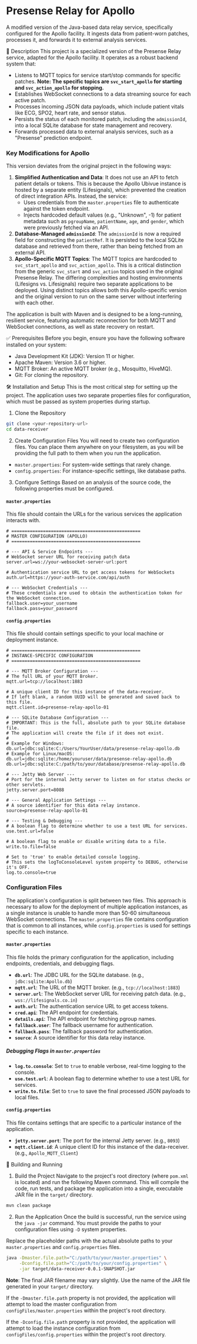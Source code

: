 # Presense Relay for Apollo

A modified version of the Java-based data relay service, specifically configured for the Apollo facility. It ingests data from patient-worn patches, processes it, and forwards it to external analysis services.

📖 Description
This project is a specialized version of the Presense Relay service, adapted for the Apollo facility. It operates as a robust backend system that:
- Listens to MQTT topics for service start/stop commands for specific patches. **Note: The specific topics are `svc_start_apollo` for starting and `svc_action_apollo` for stopping.**
- Establishes WebSocket connections to a data streaming source for each active patch.
- Processes incoming JSON data payloads, which include patient vitals like ECG, SPO2, heart rate, and sensor status.
- Persists the status of each monitored patch, including the `admissionId`, into a local SQLite database for state management and recovery.
- Forwards processed data to external analysis services, such as a "Presense" prediction endpoint.

### Key Modifications for Apollo
This version deviates from the original project in the following ways:
1.  **Simplified Authentication and Data**: It does not use an API to fetch patient details or tokens. This is because the Apollo Ubivue instance is hosted by a separate entity (Lifesignals), which prevented the creation of direct integration APIs. Instead, the service:
    *   Uses credentials from the `master.properties` file to authenticate against the token endpoint.
    *   Injects hardcoded default values (e.g., "Unknown", -1) for patient metadata such as `pgroupName`, `patientName`, `age`, and `gender`, which were previously fetched via an API.
2.  **Database-Managed `admissionId`**: The `admissionId` is now a required field for constructing the `patientRef`. It is persisted to the local SQLite database and retrieved from there, rather than being fetched from an external API.
3.  **Apollo-Specific MQTT Topics**: The MQTT topics are hardcoded to `svc_start_apollo` and `svc_action_apollo`. This is a critical distinction from the generic `svc_start` and `svc_action` topics used in the original Presense Relay. The differing complexities and hosting environments (Lifesigns vs. Lifesignals) require two separate applications to be deployed. Using distinct topics allows both this Apollo-specific version and the original version to run on the same server without interfering with each other.

The application is built with Maven and is designed to be a long-running, resilient service, featuring automatic reconnection for both MQTT and WebSocket connections, as well as state recovery on restart.

✅ Prerequisites
Before you begin, ensure you have the following software installed on your system:
- Java Development Kit (JDK): Version 11 or higher.
- Apache Maven: Version 3.6 or higher.
- MQTT Broker: An active MQTT broker (e.g., Mosquitto, HiveMQ).
- Git: For cloning the repository.

🛠️ Installation and Setup
This is the most critical step for setting up the project. The application uses two separate properties files for configuration, which must be passed as system properties during startup.

1. Clone the Repository
```bash
git clone <your-repository-url>
cd data-receiver
```

2. Create Configuration Files
You will need to create two configuration files. You can place them anywhere on your filesystem, as you will be providing the full path to them when you run the application.

- `master.properties`: For system-wide settings that rarely change.
- `config.properties`: For instance-specific settings, like database paths.

3. Configure Settings
Based on an analysis of the source code, the following properties must be configured.

#### `master.properties`
This file should contain the URLs for the various services the application interacts with.
```properties
# =================================================
# MASTER CONFIGURATION (APOLLO)
# =================================================

# --- API & Service Endpoints ---
# WebSocket server URL for receiving patch data
server.url=ws://your-websocket-server-url:port

# Authentication service URL to get access tokens for WebSockets
auth.url=https://your-auth-service.com/api/auth

# --- WebSocket Credentials ---
# These credentials are used to obtain the authentication token for the WebSocket connection.
fallback.user=your_username
fallback.pass=your_password
```

#### `config.properties`
This file should contain settings specific to your local machine or deployment instance.
```properties
# =================================================
# INSTANCE-SPECIFIC CONFIGURATION
# =================================================

# --- MQTT Broker Configuration ---
# The full URL of your MQTT Broker.
mqtt.url=tcp://localhost:1883

# A unique client ID for this instance of the data-receiver.
# If left blank, a random UUID will be generated and saved back to this file.
mqtt.client.id=presense-relay-apollo-01

# --- SQLite Database Configuration ---
# IMPORTANT: This is the full, absolute path to your SQLite database file.
# The application will create the file if it does not exist.
#
# Example for Windows: db.url=jdbc:sqlite:C:/Users/YourUser/data/presense-relay-apollo.db
# Example for Linux/macOS: db.url=jdbc:sqlite:/home/youruser/data/presense-relay-apollo.db
db.url=jdbc:sqlite:C:/path/to/your/database/presense-relay-apollo.db

# --- Jetty Web Server ---
# Port for the internal Jetty server to listen on for status checks or other servlets.
jetty.server.port=8088

# --- General Application Settings ---
# A source identifier for this data relay instance.
source=presense-relay-apollo-01

# --- Testing & Debugging ---
# A boolean flag to determine whether to use a test URL for services.
use.test.url=false

# A boolean flag to enable or disable writing data to a file.
write.to.file=false

# Set to 'true' to enable detailed console logging.
# This sets the logToConsoleLevel system property to DEBUG, otherwise it's OFF.
log.to.console=true
```

### Configuration Files

The application's configuration is split between two files. This approach is necessary to allow for the deployment of multiple application instances, as a single instance is unable to handle more than 50-60 simultaneous WebSocket connections. The `master.properties` file contains configuration that is common to all instances, while `config.properties` is used for settings specific to each instance.

#### `master.properties`
This file holds the primary configuration for the application, including endpoints, credentials, and debugging flags.

-   **`db.url`**: The JDBC URL for the SQLite database. (e.g., `jdbc:sqlite:Apollo.db`)
-   **`mqtt.url`**: The URL of the MQTT broker. (e.g., `tcp://localhost:1883`)
-   **`server.url`**: The WebSocket server URL for receiving patch data. (e.g., `wss://lifesignals.co.in`)
-   **`auth.url`**: The authentication service URL to get access tokens.
-   **`cred.api`**: The API endpoint for credentials.
-   **`details.api`**: The API endpoint for fetching pgroup names.
-   **`fallback.user`**: The fallback username for authentication.
-   **`fallback.pass`**: The fallback password for authentication.
-   **`source`**: A source identifier for this data relay instance.

##### Debugging Flags in `master.properties`
-   **`log.to.console`**: Set to `true` to enable verbose, real-time logging to the console.
-   **`use.test.url`**: A boolean flag to determine whether to use a test URL for services.
-   **`write.to.file`**: Set to `true` to save the final processed JSON payloads to local files.

#### `config.properties`
This file contains settings that are specific to a particular instance of the application.

-   **`jetty.server.port`**: The port for the internal Jetty server. (e.g., `8093`)
-   **`mqtt.client.id`**: A unique client ID for this instance of the data-receiver. (e.g., `Apollo_MQTT_Client`)

🚀 Building and Running

1. Build the Project
Navigate to the project's root directory (where `pom.xml` is located) and run the following Maven command. This will compile the code, run tests, and package the application into a single, executable JAR file in the `target/` directory.
```bash
mvn clean package
```

2. Run the Application
Once the build is successful, run the service using the `java -jar` command. You must provide the paths to your configuration files using `-D` system properties.

Replace the placeholder paths with the actual absolute paths to your `master.properties` and `config.properties` files.
```bash
java -Dmaster.file.path="C:/path/to/your/master.properties" \
     -Dconfig.file.path="C:/path/to/your/config.properties" \
     -jar target/data-receiver-0.0.1-SNAPSHOT.jar
```
**Note**: The final JAR filename may vary slightly. Use the name of the JAR file generated in your `target/` directory.

If the `-Dmaster.file.path` property is not provided, the application will attempt to load the master configuration from `configFiles/master.properties` within the project's root directory.

If the `-Dconfig.file.path` property is not provided, the application will attempt to load the instance configuration from `configFiles/config.properties` within the project's root directory.